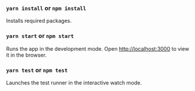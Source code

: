

### `yarn install` or `npm install`

Installs required packages.

### `yarn start` or `npm start`

Runs the app in the development mode.
Open [http://localhost:3000](http://localhost:3000) to view it in the browser.

### `yarn test` or `npm test`

Launches the test runner in the interactive watch mode.
